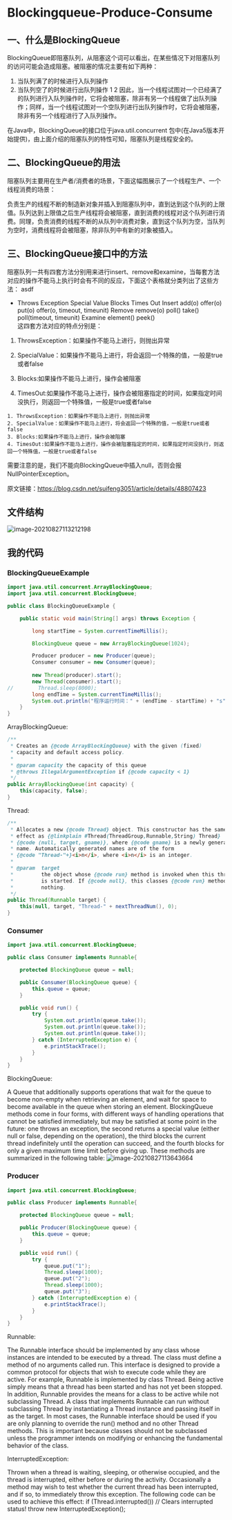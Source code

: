 # Blockingqueue-Produce-Consume



## 一、什么是BlockingQueue

BlockingQueue即阻塞队列，从阻塞这个词可以看出，在某些情况下对阻塞队列的访问可能会造成阻塞。被阻塞的情况主要有如下两种：

1. 当队列满了的时候进行入队列操作
2. 当队列空了的时候进行出队列操作
1
2
因此，当一个线程试图对一个已经满了的队列进行入队列操作时，它将会被阻塞，除非有另一个线程做了出队列操作；同样，当一个线程试图对一个空队列进行出队列操作时，它将会被阻塞，除非有另一个线程进行了入队列操作。

在Java中，BlockingQueue的接口位于java.util.concurrent 包中(在Java5版本开始提供)，由上面介绍的阻塞队列的特性可知，阻塞队列是线程安全的。



## 二、BlockingQueue的用法

阻塞队列主要用在生产者/消费者的场景，下面这幅图展示了一个线程生产、一个线程消费的场景：



负责生产的线程不断的制造新对象并插入到阻塞队列中，直到达到这个队列的上限值。队列达到上限值之后生产线程将会被阻塞，直到消费的线程对这个队列进行消费。同理，负责消费的线程不断的从队列中消费对象，直到这个队列为空，当队列为空时，消费线程将会被阻塞，除非队列中有新的对象被插入。



## 三、BlockingQueue接口中的方法

阻塞队列一共有四套方法分别用来进行insert、remove和examine，当每套方法对应的操作不能马上执行时会有不同的反应，下面这个表格就分类列出了这些方法：
asdf

- Throws Exception	Special Value	Blocks	Times Out
  Insert	add(o)	offer(o)	put(o)	offer(o, timeout, timeunit)
  Remove	remove(o)	poll()	take()	poll(timeout, timeunit)
  Examine	element()	peek()		
  这四套方法对应的特点分别是：

  

1. ThrowsException：如果操作不能马上进行，则抛出异常

2. SpecialValue：如果操作不能马上进行，将会返回一个特殊的值，一般是true或者false

3. Blocks:如果操作不能马上进行，操作会被阻塞

4. TimesOut:如果操作不能马上进行，操作会被阻塞指定的时间，如果指定时间没执行，则返回一个特殊值，一般是true或者false

  

  ````
  1. ThrowsException：如果操作不能马上进行，则抛出异常
  2. SpecialValue：如果操作不能马上进行，将会返回一个特殊的值，一般是true或者false
  3. Blocks:如果操作不能马上进行，操作会被阻塞
  4. TimesOut:如果操作不能马上进行，操作会被阻塞指定的时间，如果指定时间没执行，则返回一个特殊值，一般是true或者false
  ````

  

  需要注意的是，我们不能向BlockingQueue中插入null，否则会报NullPointerException。

  原文链接：https://blog.csdn.net/suifeng3051/article/details/48807423



## 文件结构

![image-20210827113212198](Blockingqueue-Produce-Consume.assets/image-20210827113212198.png)



## 我的代码



### BlockingQueueExample

```java
import java.util.concurrent.ArrayBlockingQueue;
import java.util.concurrent.BlockingQueue;

public class BlockingQueueExample {

    public static void main(String[] args) throws Exception {

        long startTime = System.currentTimeMillis();

        BlockingQueue queue = new ArrayBlockingQueue(1024);

        Producer producer = new Producer(queue);
        Consumer consumer = new Consumer(queue);
        
        new Thread(producer).start();
        new Thread(consumer).start();
//        Thread.sleep(8000);
        long endTime = System.currentTimeMillis();
        System.out.println("程序运行时间：" + (endTime - startTime) + "s");
    }
}
```

ArrayBlockingQueue:

```java
/**
 * Creates an {@code ArrayBlockingQueue} with the given (fixed)
 * capacity and default access policy.
 *
 * @param capacity the capacity of this queue
 * @throws IllegalArgumentException if {@code capacity < 1}
 */
public ArrayBlockingQueue(int capacity) {
    this(capacity, false);
}
```

Thread:

```java
/**
 * Allocates a new {@code Thread} object. This constructor has the same
 * effect as {@linkplain #Thread(ThreadGroup,Runnable,String) Thread}
 * {@code (null, target, gname)}, where {@code gname} is a newly generated
 * name. Automatically generated names are of the form
 * {@code "Thread-"+}<i>n</i>, where <i>n</i> is an integer.
 *
 * @param  target
 *         the object whose {@code run} method is invoked when this thread
 *         is started. If {@code null}, this classes {@code run} method does
 *         nothing.
 */
public Thread(Runnable target) {
    this(null, target, "Thread-" + nextThreadNum(), 0);
}
```



### Consumer

```java
import java.util.concurrent.BlockingQueue;

public class Consumer implements Runnable{

    protected BlockingQueue queue = null;

    public Consumer(BlockingQueue queue) {
        this.queue = queue;
    }

    public void run() {
        try {
            System.out.println(queue.take());
            System.out.println(queue.take());
            System.out.println(queue.take());
        } catch (InterruptedException e) {
            e.printStackTrace();
        }
    }
}
```

BlockingQueue:

A Queue that additionally supports operations that wait for the queue to become non-empty when retrieving an element, and wait for space to become available in the queue when storing an element.
BlockingQueue methods come in four forms, with different ways of handling operations that cannot be satisfied immediately, but may be satisfied at some point in the future: one throws an exception, the second returns a special value (either null or false, depending on the operation), the third blocks the current thread indefinitely until the operation can succeed, and the fourth blocks for only a given maximum time limit before giving up. These methods are summarized in the following table:
![image-20210827113643664](用blockingqueue生产消费.assets/image-20210827113643664.png)



### Producer

```java
import java.util.concurrent.BlockingQueue;

public class Producer implements Runnable{

    protected BlockingQueue queue = null;

    public Producer(BlockingQueue queue) {
        this.queue = queue;
    }

    public void run() {
        try {
            queue.put("1");
            Thread.sleep(1000);
            queue.put("2");
            Thread.sleep(1000);
            queue.put("3");
        } catch (InterruptedException e) {
            e.printStackTrace();
        }
    }
}
```

Runnable:

The Runnable interface should be implemented by any class whose instances are intended to be executed by a thread. The class must define a method of no arguments called run.
This interface is designed to provide a common protocol for objects that wish to execute code while they are active. For example, Runnable is implemented by class Thread. Being active simply means that a thread has been started and has not yet been stopped.
In addition, Runnable provides the means for a class to be active while not subclassing Thread. A class that implements Runnable can run without subclassing Thread by instantiating a Thread instance and passing itself in as the target. In most cases, the Runnable interface should be used if you are only planning to override the run() method and no other Thread methods. This is important because classes should not be subclassed unless the programmer intends on modifying or enhancing the fundamental behavior of the class.



InterruptedException:

Thrown when a thread is waiting, sleeping, or otherwise occupied, and the thread is interrupted, either before or during the activity. Occasionally a method may wish to test whether the current thread has been interrupted, and if so, to immediately throw this exception. The following code can be used to achieve this effect:
    if (Thread.interrupted())  // Clears interrupted status!
        throw new InterruptedException();